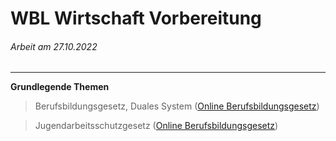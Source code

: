 # WBL Wirtschaft Vorbereitung
###### Arbeit am 27.10.2022
***

**Grundlegende Themen**

> Berufsbildungsgesetz, Duales System ([Online Berufsbildungsgesetz](https://www.gesetze-im-internet.de/bbig_2005/BJNR093110005.html))

> Jugendarbeitsschutzgesetz ([Online Berufsbildungsgesetz](https://www.gesetze-im-internet.de/jarbschg/))

